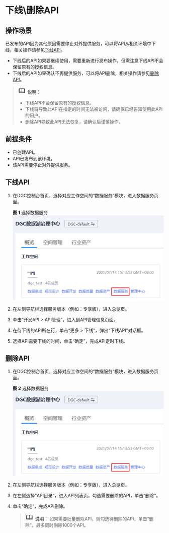 # 下线\\删除API<a name="dgc_01_0319"></a>

## 操作场景<a name="section151151224181218"></a>

已发布的API因为其他原因需要停止对外提供服务，可以将API从相关环境中下线，相关操作请参见[下线API](#section10625151911552)。

-   下线后的API如果要继续使用，需要重新进行发布操作，但需注意下线API不会保留原有的授权信息。
-   下线后的API如果确认不再提供服务，可以将API删除，相关操作请参见[删除API](#section13314153775512)。

>![](public_sys-resources/icon-note.gif) **说明：** 
>-   下线API不会保留原有的授权信息。
>-   下线将导致此API在指定的时间无法被访问，请确保已经告知使用此API的用户。
>-   删除API导致此API无法恢复，请确认后谨慎操作。

## 前提条件<a name="section911512410120"></a>

-   已创建API。
-   API已发布到该环境。
-   该API需要停止对外提供服务。

## 下线API<a name="section10625151911552"></a>

1.  在DGC控制台首页，选择对应工作空间的“数据服务“模块，进入数据服务页面。

    **图 1**  选择数据服务<a name="dgc_01_0313_dgc_01_0009_fig1540042925813"></a>  
    ![](figures/选择数据服务.png "选择数据服务")


1.  在左侧导航栏选择服务版本（例如：专享版），进入总览页。
2.  单击“开发API \> API管理”，进入到API管理信息页面。
3.  在待下线的API所在行，单击“更多 \> 下线”，弹出“下线API”对话框。
4.  选择API需要下线的时间，单击“确定”，完成API定时下线。

## 删除API<a name="section13314153775512"></a>

1.  在DGC控制台首页，选择对应工作空间的“数据服务“模块，进入数据服务页面。

    **图 2**  选择数据服务<a name="dgc_01_0313_dgc_01_0009_fig1540042925813_1"></a>  
    ![](figures/选择数据服务.png "选择数据服务")


1.  在左侧导航栏选择服务版本（例如：专享版），进入总览页。
2.  在左侧选择“API目录“，进入API列表页，勾选需要删除的API，单击“删除“。
3.  单击“确定”，完成API删除。

    >![](public_sys-resources/icon-note.gif) **说明：** 
    >如果需要批量删除API，则勾选待删除的API，单击“删除”。最多同时删除1000个API。


